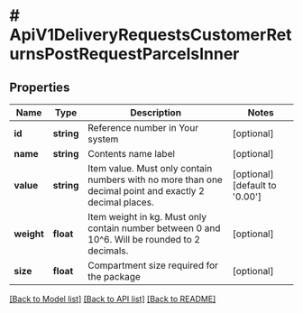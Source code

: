 # # ApiV1DeliveryRequestsCustomerReturnsPostRequestParcelsInner

## Properties

Name | Type | Description | Notes
------------ | ------------- | ------------- | -------------
**id** | **string** | Reference number in Your system | [optional]
**name** | **string** | Contents name label | [optional]
**value** | **string** | Item value. Must only contain numbers with no more than one decimal point and exactly 2 decimal places. | [optional] [default to '0.00']
**weight** | **float** | Item weight in kg. Must only contain number between 0 and 10^6. Will be rounded to 2 decimals. | [optional]
**size** | **float** | Compartment size required for the package | [optional]

[[Back to Model list]](../../README.md#models) [[Back to API list]](../../README.md#endpoints) [[Back to README]](../../README.md)
